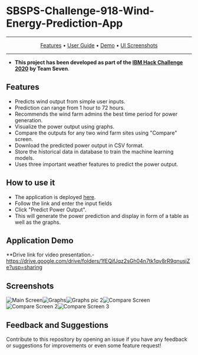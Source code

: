 # SBSPS-Challenge-918-Wind-Energy-Prediction-App


---
<p align="center">
    <a href="#features">Features</a> &bull;
    <a href="#how-to-use-it">User Guide</a> &bull;
    <a href="#application-demo">Demo</a> &bull;
    <a href="#screenshots">UI Screenshots</a>
</p>

---


* **This project has been developed as part of the [IBM Hack Challenge 2020](https://smartinternz.com/ibm-hack-challenge-2020) by Team Seven**.

## Features 
* Predicts wind output from simple user inputs.
* Prediction can range from 1 hour to 72 hours.
* Recommends the wind farm admins the best time period for power generation.
* Visualize the power output using graphs.
* Compare the outputs for any two wind farm sites using "Compare" screen.
* Download the predicted power output in CSV format.
* Store the historical data in database to train the machine learning models. 
* Uses three important weather features to predict the power output.

## How to use it
* The application is deployed [here](https://node-red-seven.eu-gb.mybluemix.net/ui/#!/0?socketid=0rhfSrtrPdiOimYiAAAT).
* Follow the link and enter the input fields
* Click "Predict Power Output".
* This will generate the power prediction and display in form of a table as well as the graphs.


## Application Demo

**Drive link for video presentation.- https://drive.google.com/drive/folders/1fEQifJqz2sGh04n7tk1qv8rR9qnusjZe?usp=sharing

## Screenshots
![Main Screen](https://github.com/SmartPracticeschool/SBSPS-Challenge-918-Wind-Energy-Prediction-App/blob/master/Screenshots%2C%20PPT%2C%20Report/1594690629863.png "App's Login Screen")![Graphs](https://github.com/SmartPracticeschool/SBSPS-Challenge-918-Wind-Energy-Prediction-App/blob/master/Screenshots%2C%20PPT%2C%20Report/1594690673221.png "App's Pic 2")![Graphs pic 2](https://github.com/SmartPracticeschool/SBSPS-Challenge-918-Wind-Energy-Prediction-App/blob/master/Screenshots%2C%20PPT%2C%20Report/1594690765448.png "App's pic 3")![Compare Screen](https://github.com/SmartPracticeschool/SBSPS-Challenge-918-Wind-Energy-Prediction-App/blob/master/Screenshots%2C%20PPT%2C%20Report/1594690819158.png "App's Compare Screen")![Compare Screen 2](https://github.com/SmartPracticeschool/SBSPS-Challenge-918-Wind-Energy-Prediction-App/blob/master/Screenshots%2C%20PPT%2C%20Report/1594690849652.png "App's Compare Screen")![Compare Screen 3](https://github.com/SmartPracticeschool/SBSPS-Challenge-918-Wind-Energy-Prediction-App/blob/master/Screenshots%2C%20PPT%2C%20Report/1594690865828.png "App's Compare Screen")


## Feedback and Suggestions
Contribute to this repository by opening an issue if you have any feedback or suggestions for improvements or even some feature request!







